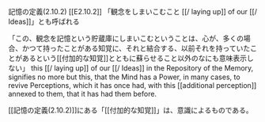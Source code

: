 記憶の定義(2.10.2)
 [[E2.10.2]]
 「観念をしまいこむこと [[/ laying up]] of our [[/ Ideas]]」とも呼ばれる

 「この、観念を記憶という貯蔵庫にしまいこむということは、心が、多くの場合、かつて持ったことがある知覚に、それと結合する、以前それを持っていたことがあるという[[付加的な知覚]]とともに蘇らせること以外のなにも意味表示しない」
 	this  [[/ laying up]] of our [[/ Ideas]] in the Repository of the Memory, signifies no more but this, that the Mind has a Power, in many cases, to revive Perceptions, which it has once had, with this [[additional perception]] annexed to them, that it has had them before.

 [[記憶の定義(2.10.2)]]にある「[[付加的な知覚]]」は、意識によるものである。

